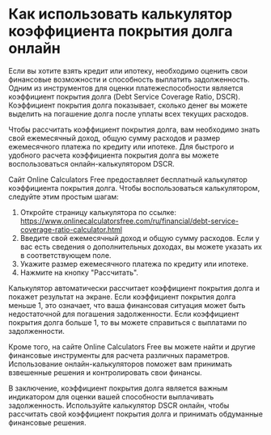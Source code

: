 Как использовать калькулятор коэффициента покрытия долга онлайн
===============================================================

Если вы хотите взять кредит или ипотеку, необходимо оценить свои финансовые возможности и способность выплатить задолженность. Одним из инструментов для оценки платежеспособности является коэффициент покрытия долга (Debt Service Coverage Ratio, DSCR). Коэффициент покрытия долга показывает, сколько денег вы можете выделить на погашение долга после уплаты всех текущих расходов.

Чтобы рассчитать коэффициент покрытия долга, вам необходимо знать свой ежемесячный доход, общую сумму расходов и размер ежемесячного платежа по кредиту или ипотеке. Для быстрого и удобного расчета коэффициента покрытия долга вы можете воспользоваться онлайн-калькулятором DSCR.

Сайт Online Calculators Free предоставляет бесплатный калькулятор коэффициента покрытия долга. Чтобы воспользоваться калькулятором, следуйте этим простым шагам:

1. Откройте страницу калькулятора по ссылке: <https://www.onlinecalculatorsfree.com/ru/financial/debt-service-coverage-ratio-calculator.html>
2. Введите свой ежемесячный доход и общую сумму расходов. Если у вас есть сведения о дополнительных доходах, вы можете указать их в соответствующем поле.
3. Укажите размер ежемесячного платежа по кредиту или ипотеке.
4. Нажмите на кнопку "Рассчитать".

Калькулятор автоматически рассчитает коэффициент покрытия долга и покажет результат на экране. Если коэффициент покрытия долга меньше 1, это означает, что ваша финансовая ситуация может быть недостаточной для погашения задолженности. Если коэффициент покрытия долга больше 1, то вы можете справиться с выплатами по задолженности.

Кроме того, на сайте Online Calculators Free вы можете найти и другие финансовые инструменты для расчета различных параметров. Использование онлайн-калькуляторов поможет вам принимать взвешенные решения и контролировать свои финансы.

В заключение, коэффициент покрытия долга является важным индикатором для оценки вашей способности выплачивать задолженность. Используйте калькулятор DSCR онлайн, чтобы рассчитать свой коэффициент покрытия долга и принимать обдуманные финансовые решения.